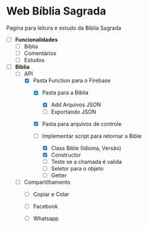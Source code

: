 # Web Bíblia Sagrada

Pagina para leitura e estudo da Biblia Sagrada

- [ ] __Funcionalidades__
   - [ ] Biblia
   - [ ] Comentários
   - [ ] Estudos

- [ ] __Biblia__
   - [ ] API
      - [x] Pasta Function para o Firebase 
         - [x] Pasta para a Biblia
            - [x] Add Arquivos JSON
            - [ ] Exportando JSON

         - [x] Pasta para arquivos de controle

         - [ ] Implementar script para retornar a Bible
            - [x] Class Bible (Idioma, Versão)
            - [x] Constructor
            - [ ] Teste se a chamada é valida
            - [ ] Seletor para o objeto
            - [ ] Getter
         
   - [ ] Compartilhamento
      - [ ] Copiar e Colar
      - [ ] Facebook
      - [ ] Whatsapp

